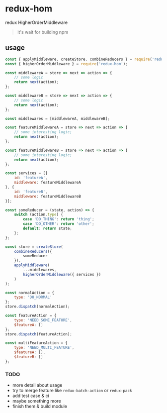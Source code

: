 # redux-hom
redux HigherOrderMiddleware

> it's wait for building npm

## usage

```js
const { applyMiddleware, createStore, combineReducers } = require('redux');
const { higherOrderMiddleware } = require('redux-hom');

const middlewareA = store => next => action => {
    // some logic
    return next(action);
};

const middlewareB = store => next => action => {
    // some logic
    return next(action);
};

const middlewares = [middlewareA, middlewareB];

const featureMiddlewareA = store => next => action => {
    // some interesting logic;
    return next(action);
};

const featureMiddlewareB = store => next => action => {
    // some interesting logic;
    return next(action);
};

const services = [{
    id: 'featureA',
    middleware: featureMiddlewareA
}, {
    id: 'featureB',
    middleware: featureMiddlewareB
}];

const someReducer = (state, action) => {
	switch (action.type) {
		case 'DO_THING': return 'thing';
		case 'DO_OTHER': return 'other';
		default: return state;
	};
};

const store = createStore(
    combineReducers({
        someReducer
    }),
    applyMiddleware(
        ...middlewares,
        higherOrderMiddleware({ services })
    )
);

const normalAction = {
    type: 'DO_NORMAL'
};
store.dispatch(normalAction);

const featureAction = {
    type: 'NEED_SOME_FEATURE',
    $featureA: []
};
store.dispatch(featureAction);

const multiFeatureAction = {
    type: 'NEED_MULTI_FEATURE',
    $featureA: [],
    $featureB: []
};
```


### TODO

+ more detail about usage
+ try to merge feature like `redux-batch-action` or `redux-pack`
+ add test case & ci
+ maybe something more
+ finish them & build module
